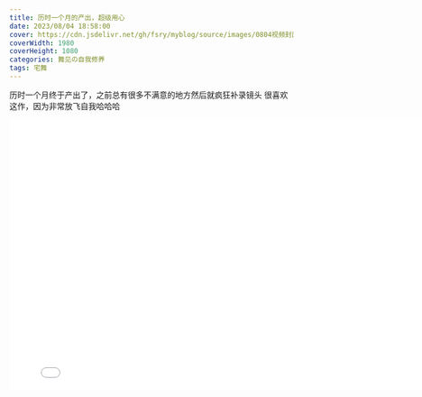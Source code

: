 ```yaml
---
title: 历时一个月的产出，超级用心
date: 2023/08/04 18:58:00
cover: https://cdn.jsdelivr.net/gh/fsry/myblog/source/images/0804视频封面.jpg
coverWidth: 1980
coverHeight: 1080
categories: 舞见の自我修养
tags: 宅舞
---
```

历时一个月终于产出了，之前总有很多不满意的地方然后就疯狂补录镜头
很喜欢这作，因为非常放飞自我哈哈哈
<iframe src="//player.bilibili.com/player.html?aid=744335249&bvid=BV1gk4y1g7Yv&cid=1220995667&p=1" scrolling="no" border="0" frameborder="no" framespacing="0" allowfullscreen="true" style="width: 800px; height:480px;"> </iframe>